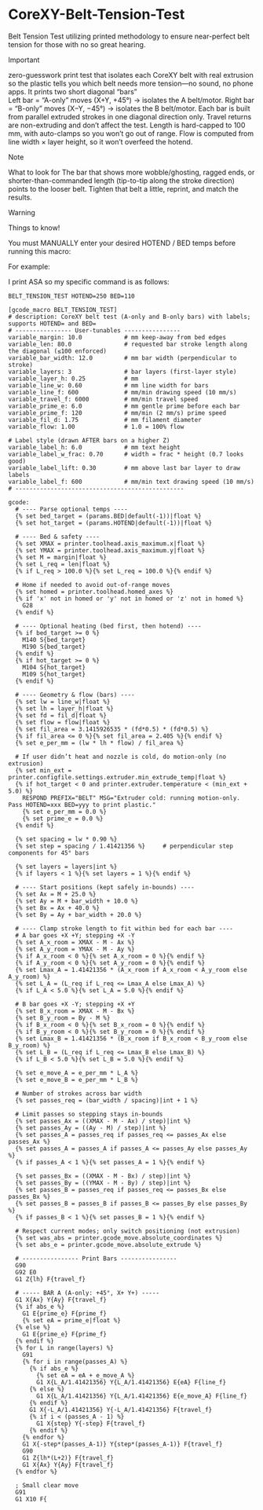 # CoreXY-Belt-Tension-Test
Belt Tension Test utilizing printed methodology to ensure near-perfect belt tension for those with no so great hearing.


>[!IMPORTANT]
>zero-guesswork print test that isolates each CoreXY belt with real extrusion so the plastic tells you which belt needs more tension—no sound, no phone apps.
>It prints two short diagonal “bars”
><BR>
>Left bar = “A-only” moves (X+Y, +45°) → isolates the A belt/motor.
>Right bar = “B-only” moves (X−Y, −45°) → isolates the B belt/motor.
>Each bar is built from parallel extruded strokes in one diagonal direction only. Travel returns are non-extruding and don’t affect the test.
>Length is hard-capped to 100 mm, with auto-clamps so you won’t go out of range.
>Flow is computed from line width × layer height, so it won’t overfeed the hotend.

>[!NOTE]
>What to look for
>The bar that shows more wobble/ghosting, ragged ends, or shorter-than-commanded length (tip-to-tip along the stroke direction) points to the looser belt. Tighten that belt a little, reprint, and match the results.

>[!WARNING]
>Things to know!
>
>You must MANUALLY enter your desired HOTEND / BED temps before running this macro:
>
>For example:
>
>I print ASA so my specific command is as follows:

```BELT_TENSION_TEST HOTEND=250 BED=110```

```
[gcode_macro BELT_TENSION_TEST]
# description: CoreXY belt test (A-only and B-only bars) with labels; supports HOTEND= and BED=
# ---------------- User-tunables ----------------
variable_margin: 10.0            # mm keep-away from bed edges
variable_len: 80.0               # requested bar stroke length along the diagonal (≤100 enforced)
variable_bar_width: 12.0         # mm bar width (perpendicular to stroke)
variable_layers: 3               # bar layers (first-layer style)
variable_layer_h: 0.25           # mm
variable_line_w: 0.60            # mm line width for bars
variable_line_f: 600             # mm/min drawing speed (10 mm/s)
variable_travel_f: 6000          # mm/min travel speed
variable_prime_e: 6.0            # mm gentle prime before each bar
variable_prime_f: 120            # mm/min (2 mm/s) prime speed
variable_fil_d: 1.75             # mm filament diameter
variable_flow: 1.00              # 1.0 = 100% flow

# Label style (drawn AFTER bars on a higher Z)
variable_label_h: 6.0            # mm text height
variable_label_w_frac: 0.70      # width = frac * height (0.7 looks good)
variable_label_lift: 0.30        # mm above last bar layer to draw labels
variable_label_f: 600            # mm/min text drawing speed (10 mm/s)
# ------------------------------------------------

gcode:
  # ---- Parse optional temps ----
  {% set bed_target = (params.BED|default(-1))|float %}
  {% set hot_target = (params.HOTEND|default(-1))|float %}

  # ---- Bed & safety ----
  {% set XMAX = printer.toolhead.axis_maximum.x|float %}
  {% set YMAX = printer.toolhead.axis_maximum.y|float %}
  {% set M = margin|float %}
  {% set L_req = len|float %}
  {% if L_req > 100.0 %}{% set L_req = 100.0 %}{% endif %}

  # Home if needed to avoid out-of-range moves
  {% set homed = printer.toolhead.homed_axes %}
  {% if 'x' not in homed or 'y' not in homed or 'z' not in homed %}
    G28
  {% endif %}

  # ---- Optional heating (bed first, then hotend) ----
  {% if bed_target >= 0 %}
    M140 S{bed_target}
    M190 S{bed_target}
  {% endif %}
  {% if hot_target >= 0 %}
    M104 S{hot_target}
    M109 S{hot_target}
  {% endif %}

  # ---- Geometry & flow (bars) ----
  {% set lw = line_w|float %}
  {% set lh = layer_h|float %}
  {% set fd = fil_d|float %}
  {% set flow = flow|float %}
  {% set fil_area = 3.1415926535 * (fd*0.5) * (fd*0.5) %}
  {% if fil_area <= 0 %}{% set fil_area = 2.405 %}{% endif %}
  {% set e_per_mm = (lw * lh * flow) / fil_area %}

  # If user didn’t heat and nozzle is cold, do motion-only (no extrusion)
  {% set min_ext = printer.configfile.settings.extruder.min_extrude_temp|float %}
  {% if hot_target < 0 and printer.extruder.temperature < (min_ext + 5.0) %}
    RESPOND PREFIX="BELT" MSG="Extruder cold: running motion-only. Pass HOTEND=xxx BED=yyy to print plastic."
    {% set e_per_mm = 0.0 %}
    {% set prime_e = 0.0 %}
  {% endif %}

  {% set spacing = lw * 0.90 %}
  {% set step = spacing / 1.41421356 %}     # perpendicular step components for 45° bars

  {% set layers = layers|int %}
  {% if layers < 1 %}{% set layers = 1 %}{% endif %}

  # ---- Start positions (kept safely in-bounds) ----
  {% set Ax = M + 25.0 %}
  {% set Ay = M + bar_width + 10.0 %}
  {% set Bx = Ax + 40.0 %}
  {% set By = Ay + bar_width + 20.0 %}

  # ---- Clamp stroke length to fit within bed for each bar ----
  # A bar goes +X +Y; stepping +X -Y
  {% set A_x_room = XMAX - M - Ax %}
  {% set A_y_room = YMAX - M - Ay %}
  {% if A_x_room < 0 %}{% set A_x_room = 0 %}{% endif %}
  {% if A_y_room < 0 %}{% set A_y_room = 0 %}{% endif %}
  {% set Lmax_A = 1.41421356 * (A_x_room if A_x_room < A_y_room else A_y_room) %}
  {% set L_A = (L_req if L_req <= Lmax_A else Lmax_A) %}
  {% if L_A < 5.0 %}{% set L_A = 5.0 %}{% endif %}

  # B bar goes +X -Y; stepping +X +Y
  {% set B_x_room = XMAX - M - Bx %}
  {% set B_y_room = By - M %}
  {% if B_x_room < 0 %}{% set B_x_room = 0 %}{% endif %}
  {% if B_y_room < 0 %}{% set B_y_room = 0 %}{% endif %}
  {% set Lmax_B = 1.41421356 * (B_x_room if B_x_room < B_y_room else B_y_room) %}
  {% set L_B = (L_req if L_req <= Lmax_B else Lmax_B) %}
  {% if L_B < 5.0 %}{% set L_B = 5.0 %}{% endif %}

  {% set e_move_A = e_per_mm * L_A %}
  {% set e_move_B = e_per_mm * L_B %}

  # Number of strokes across bar width
  {% set passes_req = (bar_width / spacing)|int + 1 %}

  # Limit passes so stepping stays in-bounds
  {% set passes_Ax = ((XMAX - M - Ax) / step)|int %}
  {% set passes_Ay = ((Ay - M) / step)|int %}
  {% set passes_A = passes_req if passes_req <= passes_Ax else passes_Ax %}
  {% set passes_A = passes_A if passes_A <= passes_Ay else passes_Ay %}
  {% if passes_A < 1 %}{% set passes_A = 1 %}{% endif %}

  {% set passes_Bx = ((XMAX - M - Bx) / step)|int %}
  {% set passes_By = ((YMAX - M - By) / step)|int %}
  {% set passes_B = passes_req if passes_req <= passes_Bx else passes_Bx %}
  {% set passes_B = passes_B if passes_B <= passes_By else passes_By %}
  {% if passes_B < 1 %}{% set passes_B = 1 %}{% endif %}

  # Respect current modes; only switch positioning (not extrusion)
  {% set was_abs = printer.gcode_move.absolute_coordinates %}
  {% set abs_e = printer.gcode_move.absolute_extrude %}

  # ---------------- Print Bars ----------------
  G90
  G92 E0
  G1 Z{lh} F{travel_f}

  # ----- BAR A (A-only: +45°, X+ Y+) -----
  G1 X{Ax} Y{Ay} F{travel_f}
  {% if abs_e %}
    G1 E{prime_e} F{prime_f}
    {% set eA = prime_e|float %}
  {% else %}
    G1 E{prime_e} F{prime_f}
  {% endif %}
  {% for L in range(layers) %}
    G91
    {% for i in range(passes_A) %}
      {% if abs_e %}
        {% set eA = eA + e_move_A %}
        G1 X{L_A/1.41421356} Y{L_A/1.41421356} E{eA} F{line_f}
      {% else %}
        G1 X{L_A/1.41421356} Y{L_A/1.41421356} E{e_move_A} F{line_f}
      {% endif %}
      G1 X{-L_A/1.41421356} Y{-L_A/1.41421356} F{travel_f}
      {% if i < (passes_A - 1) %}
        G1 X{step} Y{-step} F{travel_f}
      {% endif %}
    {% endfor %}
    G1 X{-step*(passes_A-1)} Y{step*(passes_A-1)} F{travel_f}
    G90
    G1 Z{lh*(L+2)} F{travel_f}
    G1 X{Ax} Y{Ay} F{travel_f}
  {% endfor %}

  ; Small clear move
  G91
  G1 X10 F{
```
